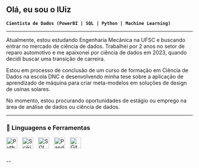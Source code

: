 ## Olá, eu sou o lUiz

**`Cientista de Dados (PowerBI | SQL | Python | Machine Learning)`**

---

Atualmente, estou estudando Engenharia Mecânica na UFSC e buscando entrar no mercado de ciência de dados. Trabalhei por 2 anos no setor de reparo automotivo e me apaixonei por ciência de dados em 2023, quando decidi buscar uma transição de carreira.

Estou em processo de conclusão de um curso de formação em Ciência de Dados na escola DNC e desenvolvendo minha tese sobre a aplicação de aprendizado de máquina para criar meta-modelos em soluções de design de usinas solares.

No momento, estou procurando oportunidades de estágio ou emprego na área de análise de dados ou ciência de dados.


---
### 🧰 Linguagens e Ferramentas

<img align="left" alt="Python" width="30px" style="padding-right:10px;" src="https://cdn.jsdelivr.net/gh/devicons/devicon/icons/python/python-plain.svg" />
<img align="left" alt="ScikitLearn" width="30px" style="padding-right:10px;" src="https://cdn.jsdelivr.net/gh/devicons/devicon@latest/icons/scikitlearn/scikitlearn-original.svg" />
<img align="left" alt="SQL" width="30px" style="padding-right:10px;" src="https://cdn.jsdelivr.net/gh/devicons/devicon@latest/icons/azuresqldatabase/azuresqldatabase-original.svg" />
<img align="left" alt="Pandas" width="30px" style="padding-right:10px;" src="https://cdn.jsdelivr.net/gh/devicons/devicon@latest/icons/pandas/pandas-plain-wordmark.svg" />
<img align="left" alt="GitHub" width="30px" style="padding-right:10px;" src="https://cdn.jsdelivr.net/gh/devicons/devicon/icons/github/github-original.svg" />
<br />

#

--
